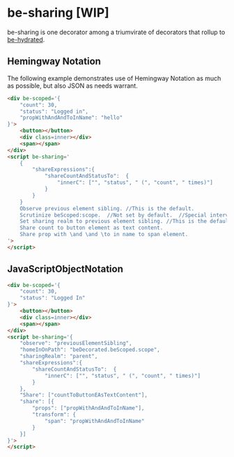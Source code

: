 # be-sharing [WIP]

be-sharing is one decorator among a triumvirate of decorators that rollup to [be-hydrated](https://github.com/bahrus/be-hydrated).

## Hemingway Notation

The following example demonstrates use of Hemingway Notation as much as possible, but also JSON as needs warrant.

```html
<div be-scoped='{
    "count": 30,
    "status": "Logged in",
    "propWithAndAndToInName": "hello"
}'>
    <button></button>
    <div class=inner></div>
    <span></span>
</div>
<script be-sharing='
    {        
        "shareExpressions":{
            "shareCountAndStatusTo":  {
                "innerC": ["", "status", " (", "count", " times)"]
            }
        }
    }
    Observe previous element sibling. //This is the default.
    Scrutinize beScoped:scope.  //Not set by default.  //Special intervention for properties that start with be[\s] or be[A-Z].
    Set sharing realm to previous element sibling. //This is the default.
    Share count to button element as text content.
    Share prop with \and \and \to in name to span element.
'>
</script>
```


## JavaScriptObjectNotation

```html
<div be-scoped='{
    "count": 30,
    "status": "Logged In"
}'>
    <button></button>
    <div class=inner></div>
    <span></span>
</div>
<script be-sharing='{
    "observe": "previousElementSibling",
    "homeInOnPath": "beDecorated.beScoped.scope",
    "sharingRealm": "parent",
    "shareExpressions":{
        "shareCountAndStatusTo":  {
            "innerC": ["", "status", " (", "count", " times)"]
        }
    },
    "Share": ["countToButtonEAsTextContent"],
    "share": [{
        "props": ["propWithAndAndToInName"],
        "transform": {
            "span": "propWithAndAndToInName"
        }
    }]
}'>
</script>
```

